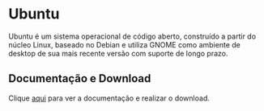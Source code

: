 # Ubuntu

Ubuntu é um sistema operacional de código aberto, construído a partir do núcleo Linux, baseado no Debian e utiliza GNOME como ambiente de desktop de sua mais recente versão com suporte de longo prazo.

## Documentação e Download

Clique [aqui](https://www.ubuntu.com/download) para ver a documentação e realizar o download.